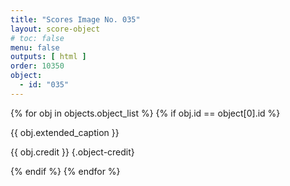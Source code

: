```yaml
---
title: "Scores Image No. 035"
layout: score-object
# toc: false
menu: false
outputs: [ html ]
order: 10350
object:
  - id: "035"
---
```


{% for obj in objects.object_list %}
{% if obj.id == object[0].id %}

{{ obj.extended_caption }}

{{ obj.credit }} {.object-credit}

{% endif %}
{% endfor %}
